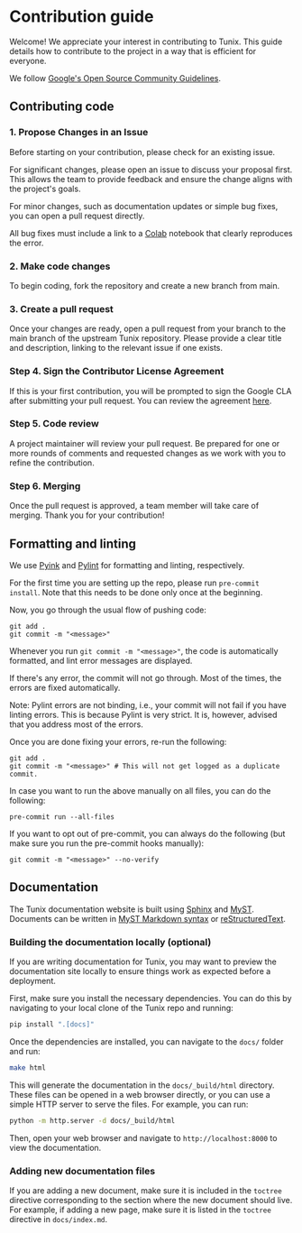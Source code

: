 # Contribution guide

Welcome! We appreciate your interest in contributing to Tunix. This guide
details how to contribute to the project in a way that is efficient for
everyone.

We follow
[Google's Open Source Community Guidelines](https://opensource.google/conduct/).

## Contributing code

### 1. Propose Changes in an Issue

Before starting on your contribution, please check for an existing issue.

For significant changes, please open an issue to discuss your proposal first.
This allows the team to provide feedback and ensure the change aligns with the
project's goals.

For minor changes, such as documentation updates or simple bug fixes, you can
open a pull request directly.

All bug fixes must include a link to a
[Colab](https://colab.research.google.com/) notebook that clearly reproduces the
error.

### 2. Make code changes

To begin coding, fork the repository and create a new branch from main.

### 3. Create a pull request

Once your changes are ready, open a pull request from your branch to the main
branch of the upstream Tunix repository. Please provide a clear title and
description, linking to the relevant issue if one exists.

### Step 4. Sign the Contributor License Agreement

If this is your first contribution, you will be prompted to sign the Google CLA
after submitting your pull request. You can review the agreement
[here](https://cla.developers.google.com/clas).

### Step 5. Code review

A project maintainer will review your pull request. Be prepared for one or more
rounds of comments and requested changes as we work with you to refine the
contribution.

### Step 6. Merging

Once the pull request is approved, a team member will take care of merging.
Thank you for your contribution!

## Formatting and linting

We use [Pyink](https://github.com/google/pyink) and
[Pylint](https://github.com/pylint-dev/pylint) for formatting and linting,
respectively.

For the first time you are setting up the repo, please run `pre-commit install`.
Note that this needs to be done only once at the beginning.

Now, you go through the usual flow of pushing code:

```
git add .
git commit -m "<message>"
```

Whenever you run `git commit -m "<message>"`, the code is automatically
formatted, and lint error messages are displayed.

If there's any error, the commit will not go through. Most of the times, the
errors are fixed automatically.

Note: Pylint errors are not binding, i.e., your commit will not fail if you have
linting errors. This is because Pylint is very strict. It is, however, advised
that you address most of the errors.

Once you are done fixing your errors, re-run the following:

```
git add .
git commit -m "<message>" # This will not get logged as a duplicate commit.
```

In case you want to run the above manually on all files, you can do the
following:

```
pre-commit run --all-files
```

If you want to opt out of pre-commit, you can always do the following (but make
sure you run the pre-commit hooks manually):

```
git commit -m "<message>" --no-verify
```

## Documentation

The Tunix documentation website is built using
[Sphinx](https://www.sphinx-doc.org) and
[MyST](https://myst-parser.readthedocs.io/en/latest/). Documents can be written
in
[MyST Markdown syntax](https://myst-parser.readthedocs.io/en/latest/syntax/typography.html#syntax-core)
or
[reStructuredText](https://www.sphinx-doc.org/en/master/usage/restructuredtext/basics.html).

### Building the documentation locally (optional)

If you are writing documentation for Tunix, you may want to preview the
documentation site locally to ensure things work as expected before a
deployment.

First, make sure you install the necessary dependencies. You can do this by
navigating to your local clone of the Tunix repo and running:

```bash
pip install ".[docs]"
```

Once the dependencies are installed, you can navigate to the `docs/` folder and
run:

```bash
make html
```

This will generate the documentation in the `docs/_build/html` directory. These
files can be opened in a web browser directly, or you can use a simple HTTP
server to serve the files. For example, you can run:

```bash
python -m http.server -d docs/_build/html
```

Then, open your web browser and navigate to `http://localhost:8000` to view the
documentation.

### Adding new documentation files

If you are adding a new document, make sure it is included in the `toctree`
directive corresponding to the section where the new document should live. For
example, if adding a new page, make sure it is listed in the `toctree` directive
in `docs/index.md`.

<!-- ### Documentation deployment

The Tunix documentation is deployed to [https://tunix.readthedocs.io](https://tunix.readthedocs.io) on any successful merge to the main branch. -->
